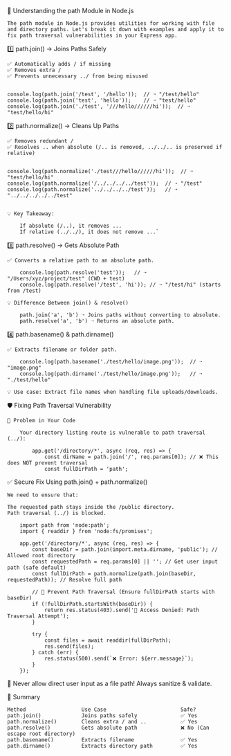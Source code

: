 📌 Understanding the path Module in Node.js

    The path module in Node.js provides utilities for working with file and directory paths. Let's break it down with examples and apply it to fix path traversal vulnerabilities in your Express app.

1️⃣ path.join() → Joins Paths Safely

    ✅ Automatically adds / if missing
    ✅ Removes extra /
    ✅ Prevents unnecessary ../ from being misused


    console.log(path.join('/test', '/hello'));  // ➝ "/test/hello"
    console.log(path.join('test', 'hello'));    // ➝ "test/hello"
    console.log(path.join('./test', '///hello//////hi'));  // ➝ "test/hello/hi"


2️⃣ path.normalize() → Cleans Up Paths

    ✅ Removes redundant /
    ✅ Resolves .. when absolute (/.. is removed, ../../.. is preserved if relative)


    console.log(path.normalize('./test///hello//////hi'));  // ➝ "test/hello/hi"
    console.log(path.normalize('/../../../../test'));  // ➝ "/test"
    console.log(path.normalize('../../../../test'));   // ➝ "../../../../../test"


    💡 Key Takeaway:
        `
        If absolute (/..), it removes ...
        If relative (../../), it does not remove ...`


3️⃣ path.resolve() → Gets Absolute Path

    ✅ Converts a relative path to an absolute path.

        console.log(path.resolve('test'));   // ➝ "/Users/xyz/project/test" (CWD + test)
        console.log(path.resolve('/test', 'hi')); // ➝ "/test/hi" (starts from /test)

    💡 Difference Between join() & resolve()

        path.join('a', 'b') ➝ Joins paths without converting to absolute.
        path.resolve('a', 'b') ➝ Returns an absolute path.


4️⃣ path.basename() & path.dirname()

    ✅ Extracts filename or folder path.

        console.log(path.basename('./test/hello/image.png'));  // ➝ "image.png"
        console.log(path.dirname('./test/hello/image.png'));   // ➝ "./test/hello"
        
    💡 Use case: Extract file names when handling file uploads/downloads.

🛡️ Fixing Path Traversal Vulnerability

    📌 Problem in Your Code

        Your directory listing route is vulnerable to path traversal (../):

            app.get('/directory/*', async (req, res) => {
                const dirName = path.join('/', req.params[0]); // ❌ This does NOT prevent traversal
                const fullDirPath = 'path';


✅ Secure Fix Using path.join() + path.normalize()

    We need to ensure that:

    The requested path stays inside the /public directory.
    Path traversal (../) is blocked.

        import path from 'node:path';
        import { readdir } from 'node:fs/promises';

        app.get('/directory/*', async (req, res) => {
            const baseDir = path.join(import.meta.dirname, 'public'); // Allowed root directory
            const requestedPath = req.params[0] || ''; // Get user input path (safe default)
            const fullDirPath = path.normalize(path.join(baseDir, requestedPath)); // Resolve full path

            // 🚫 Prevent Path Traversal (Ensure fullDirPath starts with baseDir)
            if (!fullDirPath.startsWith(baseDir)) {
                return res.status(403).send('🚫 Access Denied: Path Traversal Attempt');
            }

            try {
                const files = await readdir(fullDirPath);
                res.send(files);
            } catch (err) {
                res.status(500).send(`❌ Error: ${err.message}`);
            }
        });



🚨 Never allow direct user input as a file path! Always sanitize & validate.

🚀 Summary

    Method	                Use Case	                    Safe?
    path.join()	            Joins paths safely	            ✅ Yes
    path.normalize()	    Cleans extra / and ..	        ✅ Yes
    path.resolve()	        Gets absolute path	            ❌ No (Can escape root directory)
    path.basename()     	Extracts filename	            ✅ Yes
    path.dirname()	        Extracts directory path	        ✅ Yes







